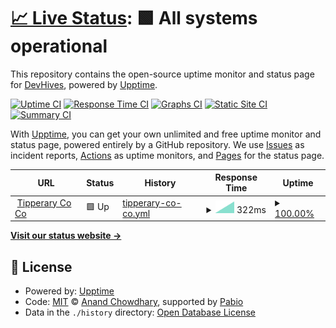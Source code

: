 # [📈 Live Status](https://DevHives.github.io/tcc-0001): <!--live status--> **🟩 All systems operational**

This repository contains the open-source uptime monitor and status page for [DevHives](https://DevHives.github.io/tcc-0001), powered by [Upptime](https://github.com/upptime/upptime).

[![Uptime CI](https://github.com/DevHives/tcc-0001/workflows/Uptime%20CI/badge.svg)](https://github.com/DevHives/tcc-0001/actions?query=workflow%3A%22Uptime+CI%22)
[![Response Time CI](https://github.com/DevHives/tcc-0001/workflows/Response%20Time%20CI/badge.svg)](https://github.com/DevHives/tcc-0001/actions?query=workflow%3A%22Response+Time+CI%22)
[![Graphs CI](https://github.com/DevHives/tcc-0001/workflows/Graphs%20CI/badge.svg)](https://github.com/DevHives/tcc-0001/actions?query=workflow%3A%22Graphs+CI%22)
[![Static Site CI](https://github.com/DevHives/tcc-0001/workflows/Static%20Site%20CI/badge.svg)](https://github.com/DevHives/tcc-0001/actions?query=workflow%3A%22Static+Site+CI%22)
[![Summary CI](https://github.com/DevHives/tcc-0001/workflows/Summary%20CI/badge.svg)](https://github.com/DevHives/tcc-0001/actions?query=workflow%3A%22Summary+CI%22)

With [Upptime](https://upptime.js.org), you can get your own unlimited and free uptime monitor and status page, powered entirely by a GitHub repository. We use [Issues](https://github.com/DevHives/tcc-0001/issues) as incident reports, [Actions](https://github.com/DevHives/tcc-0001/actions) as uptime monitors, and [Pages](https://DevHives.github.io/tcc-0001) for the status page.

<!--start: status pages-->
<!-- This summary is generated by Upptime (https://github.com/upptime/upptime) -->
<!-- Do not edit this manually, your changes will be overwritten -->
<!-- prettier-ignore -->
| URL | Status | History | Response Time | Uptime |
| --- | ------ | ------- | ------------- | ------ |
| <img alt="" src="https://icons.duckduckgo.com/ip3/www.tipperarycoco.ie.ico" height="13"> [Tipperary Co Co](https://www.tipperarycoco.ie) | 🟩 Up | [tipperary-co-co.yml](https://github.com/DevHives/tcc-0001/commits/HEAD/history/tipperary-co-co.yml) | <details><summary><img alt="Response time graph" src="./graphs/tipperary-co-co/response-time-week.png" height="20"> 322ms</summary><br><a href="https://DevHives.github.io/tcc-0001/history/tipperary-co-co"><img alt="Response time 322" src="https://img.shields.io/endpoint?url=https%3A%2F%2Fraw.githubusercontent.com%2FDevHives%2Ftcc-0001%2FHEAD%2Fapi%2Ftipperary-co-co%2Fresponse-time.json"></a><br><a href="https://DevHives.github.io/tcc-0001/history/tipperary-co-co"><img alt="24-hour response time 322" src="https://img.shields.io/endpoint?url=https%3A%2F%2Fraw.githubusercontent.com%2FDevHives%2Ftcc-0001%2FHEAD%2Fapi%2Ftipperary-co-co%2Fresponse-time-day.json"></a><br><a href="https://DevHives.github.io/tcc-0001/history/tipperary-co-co"><img alt="7-day response time 322" src="https://img.shields.io/endpoint?url=https%3A%2F%2Fraw.githubusercontent.com%2FDevHives%2Ftcc-0001%2FHEAD%2Fapi%2Ftipperary-co-co%2Fresponse-time-week.json"></a><br><a href="https://DevHives.github.io/tcc-0001/history/tipperary-co-co"><img alt="30-day response time 322" src="https://img.shields.io/endpoint?url=https%3A%2F%2Fraw.githubusercontent.com%2FDevHives%2Ftcc-0001%2FHEAD%2Fapi%2Ftipperary-co-co%2Fresponse-time-month.json"></a><br><a href="https://DevHives.github.io/tcc-0001/history/tipperary-co-co"><img alt="1-year response time 322" src="https://img.shields.io/endpoint?url=https%3A%2F%2Fraw.githubusercontent.com%2FDevHives%2Ftcc-0001%2FHEAD%2Fapi%2Ftipperary-co-co%2Fresponse-time-year.json"></a></details> | <details><summary><a href="https://DevHives.github.io/tcc-0001/history/tipperary-co-co">100.00%</a></summary><a href="https://DevHives.github.io/tcc-0001/history/tipperary-co-co"><img alt="All-time uptime 100.00%" src="https://img.shields.io/endpoint?url=https%3A%2F%2Fraw.githubusercontent.com%2FDevHives%2Ftcc-0001%2FHEAD%2Fapi%2Ftipperary-co-co%2Fuptime.json"></a><br><a href="https://DevHives.github.io/tcc-0001/history/tipperary-co-co"><img alt="24-hour uptime 100.00%" src="https://img.shields.io/endpoint?url=https%3A%2F%2Fraw.githubusercontent.com%2FDevHives%2Ftcc-0001%2FHEAD%2Fapi%2Ftipperary-co-co%2Fuptime-day.json"></a><br><a href="https://DevHives.github.io/tcc-0001/history/tipperary-co-co"><img alt="7-day uptime 100.00%" src="https://img.shields.io/endpoint?url=https%3A%2F%2Fraw.githubusercontent.com%2FDevHives%2Ftcc-0001%2FHEAD%2Fapi%2Ftipperary-co-co%2Fuptime-week.json"></a><br><a href="https://DevHives.github.io/tcc-0001/history/tipperary-co-co"><img alt="30-day uptime 100.00%" src="https://img.shields.io/endpoint?url=https%3A%2F%2Fraw.githubusercontent.com%2FDevHives%2Ftcc-0001%2FHEAD%2Fapi%2Ftipperary-co-co%2Fuptime-month.json"></a><br><a href="https://DevHives.github.io/tcc-0001/history/tipperary-co-co"><img alt="1-year uptime 100.00%" src="https://img.shields.io/endpoint?url=https%3A%2F%2Fraw.githubusercontent.com%2FDevHives%2Ftcc-0001%2FHEAD%2Fapi%2Ftipperary-co-co%2Fuptime-year.json"></a></details>

<!--end: status pages-->

[**Visit our status website →**](https://DevHives.github.io/tcc-0001)

## 📄 License

- Powered by: [Upptime](https://github.com/upptime/upptime)
- Code: [MIT](./LICENSE) © [Anand Chowdhary](https://anandchowdhary.com), supported by [Pabio](https://pabio.com)
- Data in the `./history` directory: [Open Database License](https://opendatacommons.org/licenses/odbl/1-0/)
